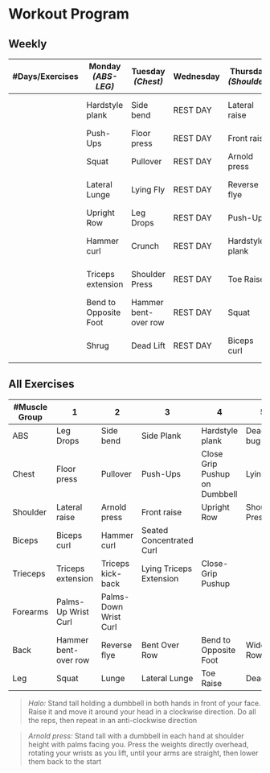 # Workout Program

## Weekly
| #Days/Exercises | Monday  *(ABS-LEG)*   | Tuesday  *(Chest)*   | Wednesday | Thursday *(Shoulder)* | Friday *(Back)*          | Saturday | Sunday    *(ARMs) *      |
|-----------------|-----------------------|----------------------|-----------|-----------------------|--------------------------|----------|--------------------------|
|                 | Hardstyle plank       | Side bend            | REST DAY  | Lateral raise         | Reverse flye             | REST DAY | Seated Concentrated Curl |
|                 | Push-Ups              | Floor press          | REST DAY  | Front raise           | Bent Over Row            | REST DAY | Biceps curl              |
|                 | Squat                 | Pullover             | REST DAY  | Arnold press          | Dead bug                 | REST DAY | Hammer curl              |
|                 | Lateral Lunge         | Lying Fly            | REST DAY  | Reverse flye          | Bend to Opposite Foot    | REST DAY | Triceps extension        |
|                 | Upright Row           | Leg Drops            | REST DAY  | Push-Ups              | Triceps extension        | REST DAY | Triceps kick-back        |
|                 | Hammer curl           | Crunch               | REST DAY  | Hardstyle plank       | Palms-Up-Dows Wrist Curl | REST DAY | Close-Grip Pushup        |
|                 | Triceps extension     | Shoulder Press       | REST DAY  | Toe Raise             | Pullover  *(Not-Seated)* | REST DAY | Palms-Up Wrist Curl      |
|                 | Bend to Opposite Foot | Hammer bent-over row | REST DAY  | Squat                 | Dead Lift                | REST DAY | Palms-Down Wrist Curl    |
|                 | Shrug                 | Dead Lift            | REST DAY  | Biceps curl           | Seated Concentrated Curl | REST DAY | Side bend                |


## All Exercises
| #Muscle Group | 1                    | 2                     | 3                        | 4                             | 5              | 6      |
|---------------|----------------------|-----------------------|--------------------------|-------------------------------|----------------|--------|
| ABS           | Leg Drops            | Side bend             | Side Plank               | Hardstyle plank               | Dead bug       | Crunch |
| Chest         | Floor press          | Pullover              | Push-Ups                 | Close Grip Pushup on Dumbbell | Lying Fly      |        |
| Shoulder      | Lateral raise        | Arnold press          | Front raise              | Upright Row                   | Shoulder Press | Shrug  |
| Biceps        | Biceps curl          | Hammer curl           | Seated Concentrated Curl |                               |                |        |
| Trieceps      | Triceps extension    | Triceps kick-back     | Lying Triceps Extension  | Close-Grip Pushup             |                |        |
| Forearms      | Palms-Up Wrist Curl  | Palms-Down Wrist Curl |                          |                               |                |        |
| Back          | Hammer bent-over row | Reverse flye          | Bent Over Row            | Bend to Opposite Foot         | Wide Row       |        |
| Leg           | Squat                | Lunge                 | Lateral Lunge            | Toe Raise                     | Dead Lift      |        |


> *Halo:* Stand tall holding a dumbbell in both hands in front of your face. Raise it and move it around your head in a clockwise direction. Do all the reps, then repeat in an anti-clockwise direction

> *Arnold press:* Stand tall with a dumbbell in each hand at shoulder height with palms facing you. Press the weights directly overhead, rotating your wrists as you lift, until your arms are straight, then lower them back to the start